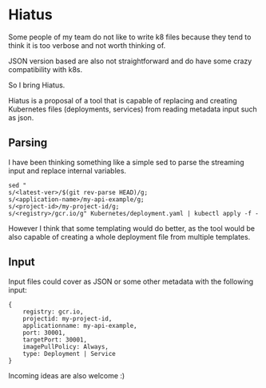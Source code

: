 Hiatus
======
Some people of my team do not like to write k8 files because they tend to think it is too verbose and not worth thinking of.

JSON version based are also not straightforward and do have some crazy compatibility with k8s.

So I bring Hiatus.

Hiatus is a proposal of a tool that is capable of replacing and creating Kubernetes files (deployments, services) from reading metadata input such as json.

Parsing
-------

I have been thinking something like a simple sed to parse the streaming input and replace internal variables.

``` ssh
sed "
s/<latest-ver>/$(git rev-parse HEAD)/g; 
s/<application-name>/my-api-example/g;
s/<project-id>/my-project-id/g;
s/<registry>/gcr.io/g" Kubernetes/deployment.yaml | kubectl apply -f -
```

However I think that some templating would do better, as the tool would be also capable of creating a whole deployment file from multiple templates.

Input
-----

Input files could cover as JSON or some other metadata with the following input: 


```
{
    registry: gcr.io,
    projectid: my-project-id,
    applicationname: my-api-example,
    port: 30001,
    targetPort: 30001,
    imagePullPolicy: Always,
    type: Deployment | Service 
}
```

Incoming ideas are also welcome :)